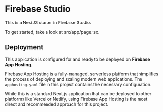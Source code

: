 # Firebase Studio

This is a NextJS starter in Firebase Studio.

To get started, take a look at src/app/page.tsx.

## Deployment

This application is configured for and ready to be deployed on **Firebase App Hosting**.

Firebase App Hosting is a fully-managed, serverless platform that simplifies the process of deploying and scaling modern web applications. The `apphosting.yaml` file in this project contains the necessary configuration.

While this is a standard Next.js application that can be deployed to other platforms like Vercel or Netlify, using Firebase App Hosting is the most direct and recommended approach for this project.
